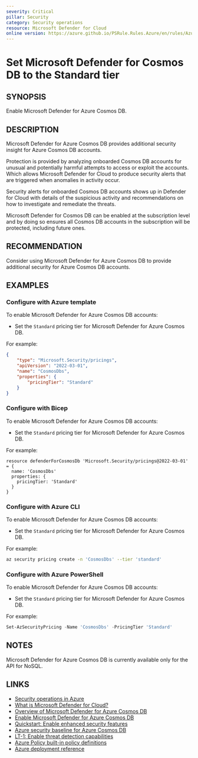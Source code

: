 ```yaml
---
severity: Critical
pillar: Security
category: Security operations
resource: Microsoft Defender for Cloud
online version: https://azure.github.io/PSRule.Rules.Azure/en/rules/Azure.Defender.CosmosDb/
---
```


# Set Microsoft Defender for Cosmos DB to the Standard tier

## SYNOPSIS

Enable Microsoft Defender for Azure Cosmos DB.

## DESCRIPTION

Microsoft Defender for Azure Cosmos DB provides additional security insight for Azure Cosmos DB accounts.

Protection is provided by analyzing onboarded Cosmos DB accounts for unusual and potentially harmful attempts to access or exploit the accounts.
Which allows Microsoft Defender for Cloud to produce security alerts that are triggered when anomalies in activity occur.

Security alerts for onboarded Cosmos DB accounts shows up in Defender for Cloud with details of the suspicious activity and recommendations on how to investigate and remediate the threats.

Microsoft Defender for Cosmos DB can be enabled at the subscription level and by doing so ensures all Cosmos DB accounts in the subscription will be protected, including future ones.

## RECOMMENDATION

Consider using Microsoft Defender for Azure Cosmos DB to provide additional security for Azure Cosmos DB accounts.

## EXAMPLES

### Configure with Azure template

To enable Microsoft Defender for Azure Cosmos DB accounts:

- Set the `Standard` pricing tier for Microsoft Defender for Azure Cosmos DB.

For example:

```json
{
    "type": "Microsoft.Security/pricings",
    "apiVersion": "2022-03-01",
    "name": "CosmosDbs",
    "properties": {
        "pricingTier": "Standard"
    }
}
```

### Configure with Bicep

To enable Microsoft Defender for Azure Cosmos DB accounts:

- Set the `Standard` pricing tier for Microsoft Defender for Azure Cosmos DB.

For example:

```bicep
resource defenderForCosmosDb 'Microsoft.Security/pricings@2022-03-01' = {
  name: 'CosmosDbs'
  properties: {
    pricingTier: 'Standard'
  }
}
```

### Configure with Azure CLI

To enable Microsoft Defender for Azure Cosmos DB accounts:

- Set the `Standard` pricing tier for Microsoft Defender for Azure Cosmos DB.

For example:

```bash
az security pricing create -n 'CosmosDbs' --tier 'standard'
```

### Configure with Azure PowerShell

To enable Microsoft Defender for Azure Cosmos DB accounts:

- Set the `Standard` pricing tier for Microsoft Defender for Azure Cosmos DB.

For example:

```powershell
Set-AzSecurityPricing -Name 'CosmosDbs' -PricingTier 'Standard'
```

## NOTES

Microsoft Defender for Azure Cosmos DB is currently available only for the API for NoSQL.

## LINKS

- [Security operations in Azure](https://learn.microsoft.com/azure/architecture/framework/security/monitor-security-operations)
- [What is Microsoft Defender for Cloud?](https://learn.microsoft.com/azure/defender-for-cloud/defender-for-cloud-introduction)
- [Overview of Microsoft Defender for Azure Cosmos DB](https://learn.microsoft.com/azure/defender-for-cloud/concept-defender-for-cosmos)
- [Enable Microsoft Defender for Azure Cosmos DB](https://learn.microsoft.com/azure/defender-for-cloud/defender-for-databases-enable-cosmos-protections)
- [Quickstart: Enable enhanced security features](https://learn.microsoft.com/azure/defender-for-cloud/enable-enhanced-security)
- [Azure security baseline for Azure Cosmos DB](https://learn.microsoft.com/security/benchmark/azure/baselines/azure-cosmos-db-security-baseline)
- [LT-1: Enable threat detection capabilities](https://learn.microsoft.com/security/benchmark/azure/baselines/azure-cosmos-db-security-baseline#lt-1-enable-threat-detection-capabilities)
- [Azure Policy built-in policy definitions](https://learn.microsoft.com/azure/governance/policy/samples/built-in-policies#security-center)
- [Azure deployment reference](https://learn.microsoft.com/azure/templates/microsoft.security/pricings)
